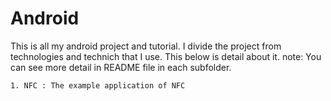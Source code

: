 # Android
This is all my android project and tutorial. I divide the project from technologies and technich that I use. This below is detail about it.
note: You can see more detail in README file in each subfolder.
    
    1. NFC : The example application of NFC
